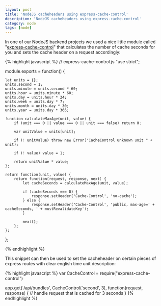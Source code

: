 ```yaml
---
layout: post
title: 'NodeJS cacheheaders using express-cache-control'
description: 'NodeJS cacheheaders using express-cache-control'
category: node
tags: [node]
---
```


In one of our NodeJS backend projects we used a nice little module called "[express-cache-control](https://github.com/idottv/express-cache-control/blob/master/cache.js)" that calculates the number of cache seconds for you and sets the cache header on a request accordingly:

{% highlight javascript %}
// express-cache-control.js
"use strict";

module.exports = function() {

    let units = {};
    units.second = 1;
    units.minute = units.second * 60;
    units.hour = units.minute * 60;
    units.day = units.hour * 24;
    units.week = units.day * 7;
    units.month = units.day * 30;
    units.year = units.day * 365;

    function calculateMaxAge(unit, value) {
        if (unit === 0 || value === 0 || unit === false) return 0;

        var unitValue = units[unit];

        if (! unitValue) throw new Error("CacheControl unknown unit " + unit);

        if (! value) value = 1;

        return unitValue * value;
    };

    return function(unit, value) {
        return function(request, response, next) {
            let cacheSeconds = calculateMaxAge(unit, value);

            if (cacheSeconds === 0) {
                response.setHeader('Cache-Control', 'no-cache');
            } else {
                response.setHeader('Cache-Control', 'public, max-age=' + cacheSeconds, ' + mustRevalidateKey');
            }

            next();
        };
    };

};

{% endhighlight %}

This snippet can then be used to set the cacheheader on certain pieces of express routes with clear english time unit description:

{% highlight javascript %}
var CacheControl = require("express-cache-control")

app.get('/api/bundles', CacheControl('second', 3), function(request, response) {
// handle request that is cached for 3 seconds
}
{% endhighlight %}
